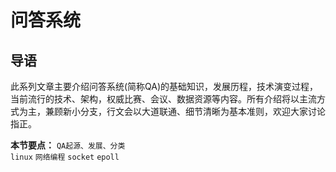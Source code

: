 # 问答系统  
## 导语  
  此系列文章主要介绍问答系统(简称QA)的基础知识，发展历程，技术演变过程，当前流行的技术、架构，权威比赛、会议、数据资源等内容。所有介绍将以主流方式为主，兼顾新小分支，行文会以大道联通、细节清晰为基本准则，欢迎大家讨论指正。  
  
**本节要点：** `QA起源、发展、分类`  
`linux` `网络编程` `socket` `epoll`
